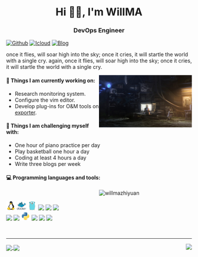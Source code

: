 <h1 align="center">Hi 👋🏿, I'm WillMA</h1>
<h3 align="center">DevOps Engineer</h3>

<!--
**WillMAZHIYUAN/WillMAZHIYUAN** is a ✨ _special_ ✨ repository because its `README.md` (this file) appears on your GitHub profile.
-->

[![Github](https://img.shields.io/badge/-Github-000?style=flat&logo=Github&logoColor=white)](https://github.com/WillMAZHIYUAN)
[![Icloud](https://img.shields.io/badge/-Icloud-blue?style=flat&logo=Minutemailer&logoColor=white)](mailto:codewill@icloud.com)
[![Blog](https://img.shields.io/badge/-Blog-c14438?style=flat&logo=GitBook&logoColor=white)](https://www.willma.cloud/)

once it flies, will soar high into the sky; once it cries, it will startle the world with a single cry. again, once it flies, will soar high into the sky; once it cries, it will startle the world with a single cry.

<img align="right" alt="img" src="./90270494_p3_master1200.jpg" width="50%" height="auto" />


#### 🎵 Things I am currently working on:

- Research monitoring system.
- Configure the vim editor.
- Develop plug-ins for O&M tools on [exporter](https://willma.cloud).

#### 🏀 Things I am challenging myself with:

- One hour of piano practice per day
- Play basketball one hour a day
- Coding at least 4 hours a day
- Write three blogs per week

#### 💻 Programming languages and tools:

<p>
<img width="50%" align="right" src="https://github-readme-stats.vercel.app/api?username=willmazhiyuan&show_icons=true&theme=radical&hide_border=true" alt="willmazhiyuan" />
<br/>

<code><img width="5%" src="https://raw.githubusercontent.com/devicons/devicon/master/icons/linux/linux-original.svg"></code>
<code><img width="5%" src="https://raw.githubusercontent.com/devicons/devicon/master/icons/docker/docker-original-wordmark.svg"></code>
<code><img width="5%" src="https://raw.githubusercontent.com/devicons/devicon/master/icons/go/go-original.svg"></code>
<code><img width="5%" src="https://www.vectorlogo.zone/logos/git-scm/git-scm-icon.svg"></code>
<code><img width="5%" src="https://www.vectorlogo.zone/logos/prometheusio/prometheusio-icon.svg"></code>
<code><img width="5%" src="https://www.vectorlogo.zone/logos/grafana/grafana-icon.svg"></code>
<br />
<code><img width="5%" src="https://www.vectorlogo.zone/logos/gnu_bash/gnu_bash-icon.svg"></code>
<code><img width="5%" src="https://www.vectorlogo.zone/logos/kubernetes/kubernetes-icon.svg"></code>
<code><img width="5%" src="https://raw.githubusercontent.com/devicons/devicon/master/icons/python/python-original.svg"></code>
<code><img width="5%" src="https://www.vectorlogo.zone/logos/jenkins/jenkins-icon.svg"></code>
<code><img width="5%" src="https://www.vectorlogo.zone/logos/opentracingio/opentracingio-icon.svg"></code>
<code><img width="5%" src="https://raw.githubusercontent.com/cncf/landscape/master/hosted_logos/grafana-loki.svg"></code>

<br />
</p>

---
<!-- Its main projects -->
<p>
  <a href="https://github.com/anuraghazra/github-readme-stats">
    <img align="right" src="https://github-readme-stats.vercel.app/api/top-langs/?username=anuraghazra&theme=bear&hide_border=true&card_width=auto"/>
  </a>
  <a href="https://github.com/onimur/handle-path-oz">
    <img align="center" src="https://github-readme-stats.vercel.app/api/pin/?username=onimur&repo=handle-path-oz&theme=cobalt2&hide_border=true&show_owner=true" />
  </a>
  <a href="https://github.com/onimur/handle-path-oz">
    <img align="center" src="https://github-readme-stats.vercel.app/api/pin/?username=onimur&repo=handle-path-oz&theme=solarized-dark&hide_border=true&show_owner=true" />
  </a>
</p>
